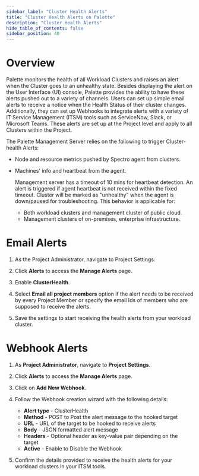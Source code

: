 ```yaml
---
sidebar_label: "Cluster Health Alerts"
title: "Cluster Health Alerts on Palette"
description: "Cluster Health Alerts"
hide_table_of_contents: false
sidebar_position: 40
---
```


# Overview
Palette monitors the health of all Workload Clusters and raises an alert when the Cluster goes to an unhealthy state. Besides displaying the alert on the User Interface (UI) console, Palette provides the ability to have these alerts pushed out to a variety of channels. Users can set up simple email alerts to receive a notice when the Health Status of their cluster changes. Additionally, they can set up Webhooks to integrate alerts with a variety of IT Service Management (ITSM) tools such as ServiceNow, Slack, or Microsoft Teams. These alerts are set up at the Project level and apply to all Clusters within the Project.

The Palette Management Server relies on the following to trigger Cluster-health Alerts:

* Node and resource metrics pushed by Spectro agent from clusters.


* Machines' info and heartbeat from the agent.

    Management server has a timeout of 10 mins for heartbeat detection. An alert is triggered if agent heartbeat is not received within the fixed timeout. Cluster will be marked as "unhealthy" when the agent is down/paused for troubleshooting. This behavior is applicable for:
  * Both workload clusters and management cluster of public cloud.
  * Management clusters of on-premises, enterprise infrastructure.

# Email Alerts
1. As the Project Administrator, navigate to Project Settings.


2. Click **Alerts** to access the **Manage Alerts** page.


3. Enable **ClusterHealth**.


4. Select **Email all project members** option if the alert needs to be received by every Project Member or specify the email Ids of members who are supposed to receive the alerts.


5. Save the settings to start receiving the health alerts from your workload cluster.

# Webhook Alerts

1.    As **Project Administrator**, navigate to **Project Settings**.


2. Click **Alerts** to access the **Manage Alerts** page.


3.    Click on **Add New Webhook**.


4.    Follow the Webhook creation wizard with the following details:
      * **Alert type** - ClusterHealth
      * **Method** - POST to Post the alert message to the hooked target
      * **URL** - URL of the target to be hooked to receive alerts
      * **Body** - JSON formatted alert message
      * **Headers** - Optional header as key-value pair depending on the target
      * **Active** - Enable to Disable the Webhook


5. Confirm the details provided to receive the health alerts for your workload clusters in your ITSM tools.




